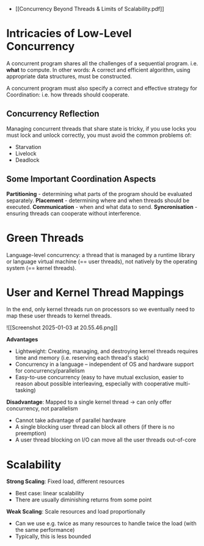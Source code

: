 - [[Concurrency Beyond Threads & Limits of Scalability.pdf]]

# Intricacies of Low-Level Concurrency

A concurrent program shares all the challenges of a sequential program. i.e. **what** to compute. In other words: A correct and efficient algorithm, using appropriate data structures, must be constructed.

A concurrent program must also specify a correct and effective strategy for Coordination: i.e. how threads should cooperate.

## Concurrency Reflection

Managing concurrent threads that share state is tricky, if you use locks you must lock and unlock correctly, you must avoid the common problems of:

- Starvation
- Livelock
- Deadlock

## Some Important Coordination Aspects

**Partitioning** - determining what parts of the program should be evaluated separately.
**Placement** - determining where and when threads should be executed.
**Communication** - when and what data to send.
**Syncronisation** - ensuring threads can cooperate without interference.

# Green Threads

Language-level concurrency: a thread that is managed by a runtime library or language virtual machine (== user threads), not natively by the operating system (== kernel threads).
# User and Kernel Thread Mappings

In the end, only kernel threads run on processors so we eventually need to map these user threads to kernel threads.

![[Screenshot 2025-01-03 at 20.55.46.png]]


**Advantages** 
- Lightweight: Creating, managing, and destroying kernel threads requires time and memory (i.e. reserving each thread's stack)
- Concurrency in a language – independent of OS and hardware support for concurrency/parallelism 
- Easy-to-use concurrency (easy to have mutual exclusion, easier to reason about possible interleaving, especially with cooperative multi-tasking) 

**Disadvantage**: Mapped to a single kernel thread → can only offer concurrency, not parallelism 
- Cannot take advantage of parallel hardware 
- A single blocking user thread can block all others (if there is no preemption) 
- A user thread blocking on I/O can move all the user threads out-of-core

# Scalability

**Strong Scaling**: Fixed load, different resources
- Best case: linear scalability
- There are usually diminishing returns from some point

**Weak Scaling**: Scale resources and load proportionally
- Can we use e.g. twice as many resources to handle twice the load (with the same performance)
- Typically, this is less bounded
